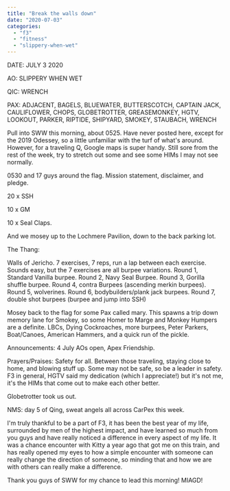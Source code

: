 ```yaml
---
title: "Break the walls down"
date: "2020-07-03"
categories: 
  - "f3"
  - "fitness"
  - "slippery-when-wet"
---
```


DATE: JULY 3 2020

AO: SLIPPERY WHEN WET

QIC: WRENCH

PAX: ADJACENT, BAGELS, BLUEWATER, BUTTERSCOTCH, CAPTAIN JACK, CAULIFLOWER, CHOPS, GLOBETROTTER, GREASEMONKEY, HGTV, LOOKOUT, PARKER, RIPTIDE, SHIPYARD, SMOKEY, STAUBACH, WRENCH

Pull into SWW this morning, about 0525. Have never posted here, except for the 2019 Odessey, so a little unfamiliar with the turf of what's around. However, for a traveling Q, Google maps is super handy. Still sore from the rest of the week, try to stretch out some and see some HIMs I may not see normally.

0530 and 17 guys around the flag. Mission statement, disclaimer, and pledge.

20 x SSH

10 x GM

10 x Seal Claps.

And we mosey up to the Lochmere Pavilion, down to the back parking lot.

The Thang:

Walls of Jericho. 7 exercises, 7 reps, run a lap between each exercise. Sounds easy, but the 7 exercises are all burpee variations. Round 1, Standard Vanilla burpee. Round 2, Navy Seal Burpee. Round 3, Gorilla shuffle burpee. Round 4, contra Burpees (ascending merkin burpees). Round 5, wolverines. Round 6, bodybuilders/plank jack burpees. Round 7, double shot burpees (burpee and jump into SSH)

Mosey back to the flag for some Pax called mary. This spawns a trip down memory lane for Smokey, so some Homer to Marge and Monkey Humpers are a definite. LBCs, Dying Cockroaches, more burpees, Peter Parkers, Boat/Canoes, American Hammers, and a quick run of the pickle.

Announcements: 4 July AOs open, Apex Friendship.

Prayers/Praises: Safety for all. Between those traveling, staying close to home, and blowing stuff up. Some may not be safe, so be a leader in safety. F3 in general, HGTV said my dedication (which I appreciate!) but it's not me, it's the HIMs that come out to make each other better.

Globetrotter took us out.

NMS: day 5 of Qing, sweat angels all across CarPex this week.

I'm truly thankful to be a part of F3, it has been the best year of my life, surrounded by men of the highest impact, and have learned so much from you guys and have really noticed a difference in every aspect of my life. It was a chance encounter with Kitty a year ago that got me on this train, and has really opened my eyes to how a simple encounter with someone can really change the direction of someone, so minding that and how we are with others can really make a difference.

Thank you guys of SWW for my chance to lead this morning! MIAGD!
